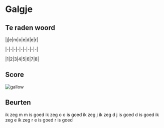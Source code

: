 # Galgje

## Te raden woord

|j|e|m|o|e|d|e|r|


|-|-|-|-|-|-|-|-|-|

|1|2|3|4|5|6|7|8|

## Score
![gallow](./images/2.png)

## Beurten
ik zeg m
m is goed
ik zeg o
o is goed
ik zeg j
ik zeg d
j is goed
d is goed
ik zeg e
ik zeg r
e is goed
r is goed
